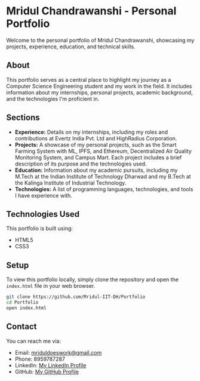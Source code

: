 # Mridul Chandrawanshi - Personal Portfolio

Welcome to the personal portfolio of Mridul Chandrawanshi, showcasing my projects, experience, education, and technical skills.

## About

This portfolio serves as a central place to highlight my journey as a Computer Science Engineering student and my work in the field. It includes information about my internships, personal projects, academic background, and the technologies I'm proficient in.

## Sections

*   **Experience:** Details on my internships, including my roles and contributions at Evertz India Pvt. Ltd and HighRadius Corporation.
*   **Projects:** A showcase of my personal projects, such as the Smart Farming System with ML, IPFS, and Ethereum, Decentralized Air Quality Monitoring System, and Campus Mart. Each project includes a brief description of its purpose and the technologies used.
*   **Education:** Information about my academic pursuits, including my M.Tech at the Indian Institute of Technology Dharwad and my B.Tech at the Kalinga Institute of Industrial Technology.
*   **Technologies:** A list of programming languages, technologies, and tools I have experience with.

## Technologies Used

This portfolio is built using:

*   HTML5
*   CSS3

## Setup

To view this portfolio locally, simply clone the repository and open the `index.html` file in your web browser.

```bash
git clone https://github.com/Mridul-IIT-DH/Portfolio
cd Portfolio
open index.html
```


## Contact

You can reach me via:

*   Email: mriduldoeswork@gmail.com
*   Phone: 8959787287
*   LinkedIn: [My LinkedIn Profile](https://www.linkedin.com/in/mriduldoeswork)
*   GitHub: [My GitHub Profile](https://github.com/mriduldoeswork)